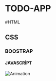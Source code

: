 # TODO-APP
#HTML
## CSS
### BOOSTRAP
#### JAVASCRİPT


![Animation](https://github.com/Mcclayn798/TOD-APP/assets/131687998/4fab8907-85ad-497f-bd2b-2ad1d6b5cc0f)
